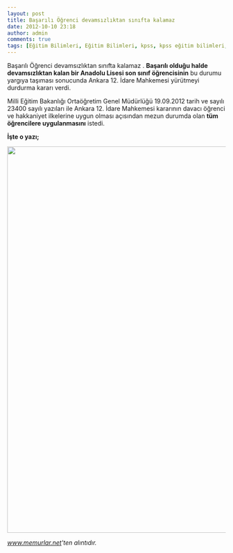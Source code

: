 ```yaml
---
layout: post
title: Başarılı Öğrenci devamsızlıktan sınıfta kalamaz
date: 2012-10-10 23:18
author: admin
comments: true
tags: [Eğitim Bilimleri, Eğitim Bilimleri, kpss, kpss eğitim bilimleri, Özel konular]
---
```

Başarılı Öğrenci devamsızlıktan sınıfta kalamaz .
<strong>Başarılı olduğu halde devamsızlıktan kalan bir Anadolu Lisesi son sınıf öğrencisinin</strong> bu durumu yargıya taşıması sonucunda Ankara 12. İdare Mahkemesi yürütmeyi durdurma kararı verdi.

Milli Eğitim Bakanlığı Ortaöğretim Genel Müdürlüğü 19.09.2012 tarih ve sayılı 23400 sayılı yazıları ile Ankara 12. İdare Mahkemesi kararının davacı öğrenci ve hakkaniyet ilkelerine uygun olması açısından mezun durumda olan <strong>tüm öğrencilere uygulanmasını</strong> istedi.

<strong>İşte o yazı;</strong>

<a href="http://egitimvaktim.com/dosyalar/2012/10/ankara12idare.jpg"><img class="alignnone size-full wp-image-7778" title="ankara12idare" src="http://egitimvaktim.com/dosyalar/2012/10/ankara12idare.jpg" alt="" width="530" height="891" /></a>

<address><a href="http://www.memurlar.net/haber/294271/">www.memurlar.net</a>'ten alıntıdır. </address>

